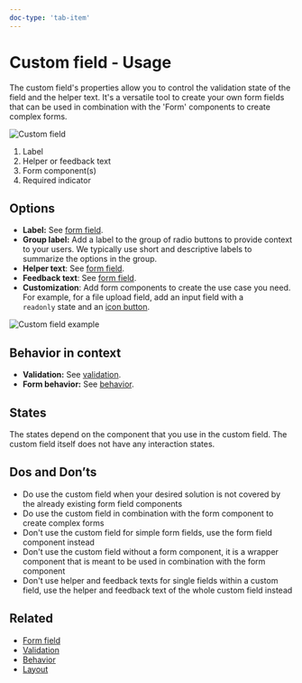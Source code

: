 ```yaml
---
doc-type: 'tab-item'
---
```

# Custom field - Usage

The custom field's properties allow you to control the validation state of the field and the helper text. It's a versatile tool to create your own form fields that can be used in combination with the 'Form' components to create complex forms.

![Custom field](https://www.figma.com/design/wEptRgAezDU1z80Cn3eZ0o/iX-Pattern-Illustrations?node-id=3303-3291&t=SikqVQr6LWjMEjKI-4)

1. Label
2. Helper or feedback text
3. Form component(s)
4. Required indicator

## Options

- **Label:** See [form field](../forms-field).
- **Group label:** Add a label to the group of radio buttons to provide context to your users. We typically use short and descriptive labels to summarize the options in the group.
- **Helper text**: See [form field](../forms-field).
- **Feedback text**: See [form field](../forms-field).
- **Customization**: Add form components to create the use case you need. For example, for a file upload field, add an input field with a `readonly` state and an [icon button](../icon-button).

![Custom field example](https://www.figma.com/design/wEptRgAezDU1z80Cn3eZ0o/iX-Pattern-Illustrations?node-id=3483-7223&t=DlxXBQ9vTnyDcIUI-4)

## Behavior in context

- **Validation:** See [validation](../forms-validation).
- **Form behavior:** See [behavior](../forms-behavior).

## States

The states depend on the component that you use in the custom field. The custom field itself does not have any interaction states.

## Dos and Don’ts

- Do use the custom field when your desired solution is not covered by the already existing form field components
- Do use the custom field in combination with the form component to create complex forms
- Don't use the custom field for simple form fields, use the form field component instead
- Don't use the custom field without a form component, it is a wrapper component that is meant to be used in combination with the form component
- Don't use helper and feedback texts for single fields within a custom field, use the helper and feedback text of the whole custom field instead

## Related

- [Form field](../forms-field)
- [Validation](../forms-validation)
- [Behavior](../forms-behavior)
- [Layout](../forms-layout)
